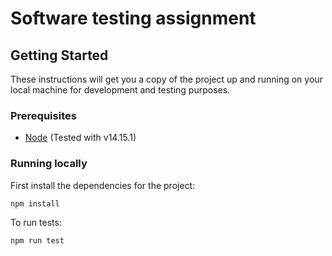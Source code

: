 # Software testing assignment

## Getting Started

These instructions will get you a copy of the project up and running on your local machine for development and testing purposes.

### Prerequisites

- [Node](https://nodejs.org/en/) (Tested with v14.15.1)

### Running locally

First install the dependencies for the project:

```
npm install
```

To run tests:
```
npm run test
```
